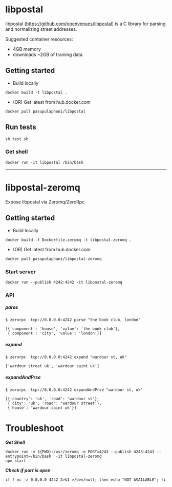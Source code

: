 # libpostal

libpostal (https://github.com/openvenues/libpostal) is a C library for parsing and normalizing street addresses.

Suggested container resources:

- 4GB memory
- downloads ~2GB of training data


## Getting started

- Build locally

```
docker build -t libpostal .
```

- (OR) Get latest from hub.docker.com

```
docker pull pasupulaphani/libpostal
```

## Run tests

```
sh test.sh
```

### Get shell

```
docker run -it libpostal /bin/bash
```

-------------------------------------

# libpostal-zeromq

Expose libpostal via Zeromq/ZeroRpc

## Getting started

- Build locally

```
docker build -f Dockerfile.zeromq -t libpostal-zeromq .
```

- (OR) Get latest from hub.docker.com

```
docker pull pasupulaphani/libpostal-zeromq
```


### Start server

```
docker run --publish 4242:4242 -it libpostal-zeromq
```


### API

##### parse
```
$ zerorpc  tcp://0.0.0.0:4242 parse "the book club, london"

[{'component': 'house', 'value': 'the book club'},
 {'component': 'city', 'value': 'london'}]
```

##### expand
```
$ zerorpc  tcp://0.0.0.0:4242 expand "wardour st, uk"

['wardour street uk', 'wardour saint uk']
```


##### expandAndPrse
```
$ zerorpc  tcp://0.0.0.0:4242 expandAndPrse "wardour st, uk"

[{'country': 'uk', 'road': 'wardour st'},
 {'city': 'uk', 'road': 'wardour street'},
 {'house': 'wardour saint uk'}]
```


# Troubleshoot

***Get Shell***
```
docker run -v ${PWD}:/usr/zeromq -e PORT=4243 --publish 4243:4243 --entrypoint=/bin/bash  -it libpostal-zeromq
npm start
```


***Check if port is open***

```
if ! nc -z 0.0.0.0 4242 2>&1 >/dev/null; then echo "NOT AVAILABLE"; fi
```
